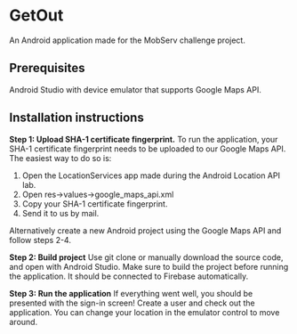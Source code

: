 # GetOut 
An Android application made for the MobServ challenge project.

## Prerequisites
Android Studio with device emulator that supports Google Maps API.

## Installation instructions
**Step 1: Upload SHA-1 certificate fingerprint.**
To run the application, your SHA-1 certificate fingerprint needs to be uploaded to our Google Maps API. The easiest way to do so is:
1. Open the LocationServices app made during the Android Location API lab.
2. Open res->values->google_maps_api.xml
3. Copy your SHA-1 certificate fingerprint.
4. Send it to us by mail.

Alternatively create a new Android project using the Google Maps API and follow steps 2-4.

**Step 2: Build project**
Use git clone or manually download the source code, and open with Android Studio. Make sure to build the project before running the application. It should be connected to Firebase automatically.

**Step 3: Run the application**
If everything went well, you should be presented with the sign-in screen! Create a user and check out the application. You can change your location in the emulator control to move around.